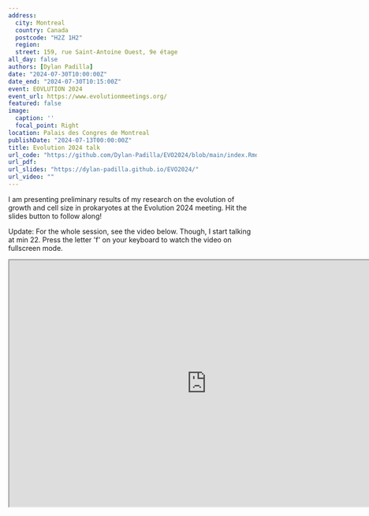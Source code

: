 ```yaml
---
address:
  city: Montreal
  country: Canada
  postcode: "H2Z 1H2"
  region: 
  street: 159, rue Saint-Antoine Ouest, 9e étage
all_day: false
authors: [Dylan Padilla]
date: "2024-07-30T10:00:00Z"
date_end: "2024-07-30T10:15:00Z"
event: EOVLUTION 2024
event_url: https://www.evolutionmeetings.org/
featured: false
image:
  caption: ''
  focal_point: Right
location: Palais des Congres de Montreal
publishDate: "2024-07-13T00:00:00Z"
title: Evolution 2024 talk
url_code: "https://github.com/Dylan-Padilla/EVO2024/blob/main/index.Rmd"
url_pdf:
url_slides: "https://dylan-padilla.github.io/EVO2024/"
url_video: ""
---
```


I am presenting preliminary results of my research on the evolution of growth and cell size in prokaryotes at the Evolution 2024 meeting. Hit the slides button to follow along!

Update: For the whole session, see the video below. Though, I start talking at min 22. Press the letter 'f' on your keyboard to watch the video on fullscreen mode.

<iframe width="800" height="500"
src="https://youtube.com/embed/zgpd-XTCuis?si=Qg9f-qk6gvQKlAS8"
frameborder="1" allowfullscreen></iframe>

